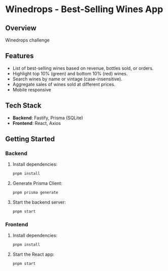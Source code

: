 # **Winedrops - Best-Selling Wines App**

## **Overview**

Winedrops challenge

## **Features**

- List of best-selling wines based on revenue, bottles sold, or orders.
- Highlight top 10% (green) and bottom 10% (red) wines.
- Search wines by name or vintage (case-insensitive).
- Aggregate sales of wines sold at different prices.
- Mobile responsive

## **Tech Stack**

- **Backend**: Fastify, Prisma (SQLite)
- **Frontend**: React, Axios

## **Getting Started**

### **Backend**

1. Install dependencies:

   ```bash
   pnpm install
   ```

2. Generate Prisma Client:

   ```bash
   pnpm prisma generate
   ```

3. Start the backend server:
   ```bash
   pnpm start
   ```

### **Frontend**

1. Install dependencies:

   ```bash
   pnpm install
   ```

2. Start the React app:
   ```bash
   pnpm start
   ```
